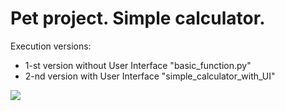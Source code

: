 # Pet project. Simple calculator.

Execution versions:
- 1-st version without User Interface "basic_function.py"
- 2-nd version with User Interface "simple_calculator_with_UI"

![](https://github.com/SergeiKryzhanovskii/simple_calculator/raw/master/image/under_dev.jpg)
